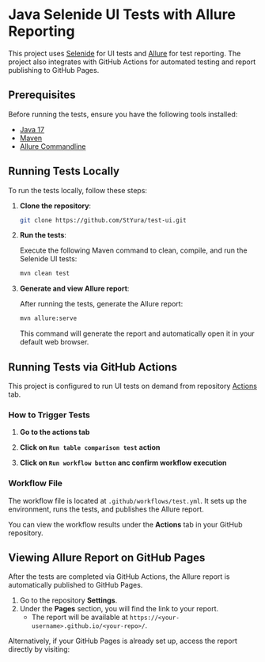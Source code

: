 # Java Selenide UI Tests with Allure Reporting

This project uses [Selenide](https://selenide.org/) for UI tests and [Allure](https://docs.qameta.io/allure/) for test reporting. The project also integrates with GitHub Actions for automated testing and report publishing to GitHub Pages.

## Prerequisites

Before running the tests, ensure you have the following tools installed:

- [Java 17](https://adoptopenjdk.net/)
- [Maven](https://maven.apache.org/)
- [Allure Commandline](https://docs.qameta.io/allure/#_installing_a_commandline)

## Running Tests Locally

To run the tests locally, follow these steps:

1. **Clone the repository**:

    ```bash
    git clone https://github.com/StYura/test-ui.git
    ```

2. **Run the tests**:

   Execute the following Maven command to clean, compile, and run the Selenide UI tests:

    ```bash
    mvn clean test
    ```

3. **Generate and view Allure report**:

   After running the tests, generate the Allure report:

    ```bash
    mvn allure:serve
    ```

   This command will generate the report and automatically open it in your default web browser.

## Running Tests via GitHub Actions

This project is configured to run UI tests on demand from repository [Actions](https://github.com/StYura/test-ui/actions/new) tab.

### How to Trigger Tests

1. **Go to the actions tab**

2. **Click on `Run table comparison test` action**

3. **Click on `Run workflow button` anc confirm workflow execution**


### Workflow File

The workflow file is located at `.github/workflows/test.yml`. It sets up the environment, runs the tests, and publishes the Allure report.

You can view the workflow results under the **Actions** tab in your GitHub repository.

## Viewing Allure Report on GitHub Pages

After the tests are completed via GitHub Actions, the Allure report is automatically published to GitHub Pages.

1. Go to the repository **Settings**.
2. Under the **Pages** section, you will find the link to your report.
    - The report will be available at `https://<your-username>.github.io/<your-repo>/`.

Alternatively, if your GitHub Pages is already set up, access the report directly by visiting:

